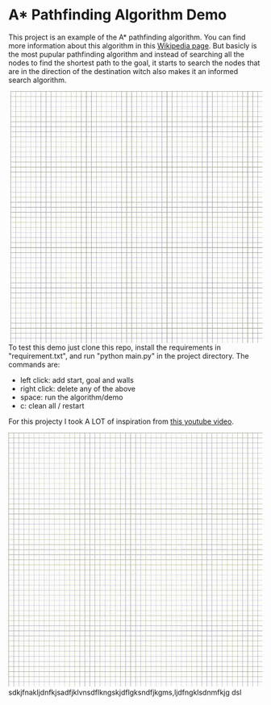 # A* Pathfinding Algorithm Demo

This project is an example of the A* pathfinding algorithm. You can find more information about this algorithm in this [Wikipedia page](https://en.wikipedia.org/wiki/A*_search_algorithm). But basicly is the most pupular pathfinding algorithm and instead of searching all the nodes to find the shortest path to the goal, it starts to search the nodes that are in the direction of the destination witch also makes it an informed search algorithm.

<img style="float: right;" src="./example.gif" width="500" height="500"/>

To test this demo just clone this repo, install the requirements in "requirement.txt", and run "python main.py" in the project directory.
The commands are:
- left click: add start, goal and walls
- right click: delete any of the above
- space: run the algorithm/demo
- c: clean all / restart

For this projecty I took A LOT of inspiration from [this youtube video](https://www.youtube.com/watch?v=JtiK0DOeI4A&t=2147s).





<div style="clear: both;">
  <div style="float: left; margin-right 1em;">
    <img src="./example.gif" alt="">
  </div>
  <div>
    sdkjfnakljdnfkjsadfjklvnsdflkngskjdflgksndfjkgms,ljdfngklsdnmfkjg dsl
  </div>
</div>
